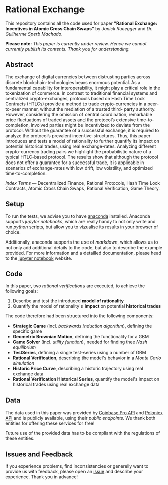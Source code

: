 # Rational Exchange

This repository contains all the code used for paper **"Rational Exchange: Incentives in Atomic Cross Chain Swaps"** by *Janick Rueegger* and *Dr. Guilherme Sperb Machado*.

**Please note:** *This paper is currently under review. Hence we cannot currently publish its contents. Thank you for understanding.*

## Abstract

The exchange of digital currencies between distrusting parties across discrete blockchain-technologies bears enormous potential. As a fundamental capability for interoperability, it might play a critical role in the tokenization of commerce. In contrast to traditional financial systems and centralized crypto-exchanges, protocols based on Hash Time Lock Contracts (HTLCs) provide a method to trade crypto-currencies in a peer-to-peer manner, without the mediation of a trusted third- party authority. However, considering the omission of central coordination, remarkable price fluctuations of traded assets and the protocol’s extensive time-to-completion, involved parties might be incentivized to deviate from the protocol. Without the guarantee of a successful exchange, it is required to analyze the protocol’s prevalent incentive-structures. Thus, this paper introduces and tests a model of rationality to further quantify its impact on potential historical trades, using real exchange-rates. Analyzing different crypto-currency trading pairs we highlight the probabilistic nature of a typical HTLC-based protocol. The results show that although the protocol does not offer a guarantee for a successful trade, it is applicable in scenarios of exchange-rates with low drift, low volatility, and optimized time-to-completion.

*Index Terms* — Decentralized Finance, Rational Protocols, Hash Time Lock Contracts, Atomic Cross Chain Swaps, Rational Verification, Game Theory.

## Setup

To run the tests, we advise you to have [anaconda](https://www.anaconda.com/distribution/) installed. Anaconda supports *jupyter notebooks*, which are really handy to not only write and run *python* scripts, but allow you to vizualise its results in your browser of choice.

Additionally, anaconda supports the use of *markdown*, which allows us to not only add additional details to the code, but also to describe the example provided. For more information and a detailled documentation, please head to the [jupyter notebook](https://jupyter.readthedocs.io/en/latest/tryjupyter.html) website.

## Code

In this paper, two *rational verifications* are executed, to achieve the following goals:

1. Describe and test the introduced **model of rationality**
2. Quantify the model of rationality's **impact** on potential **historical trades**

The code therefore had been structured into the following components:

- **Strategic Game** (incl. *backwards induction algorithm*), defining the specific game
- **Geometric Brownian Motion**, defining the functionality for a GBM
- **Game Solver** (incl. *utility function*), needed for finding thee *Nash equilibrium*
- **TestSeries**, defining a single test-series using a number of GBM
- **Rational Verification**, describing the model's behavior in a *Monte Carlo simulation*
- **Historic Price Curve**, describing a historic trajectory using real exchange data
- **Rational Verification Historical Series**, quantify the model's impact on historical trades using real exchange data

## Data

The data used in this paper was provided by [Coinbase Pro API](https://docs.pro.coinbase.com/) and [Poloniex API](https://docs.poloniex.com/#introduction) and is publicly available, using their *public endpoints*. We thank both entities for offering these services for free!

Future use of the provided data has to be compliant with the regulations of these entities.

## Issues and Feedback

If you experience problems, find inconsistencies or generelly want to provide us with feedback, please open an [issue](https://github.com/unnmdnwb3/rational-exchange/issues) and describe your experience. Thank you in advance!
